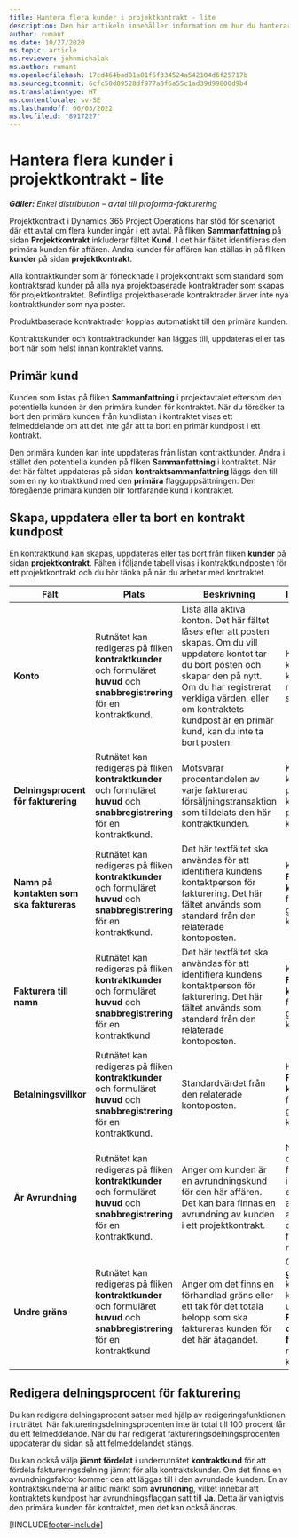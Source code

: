 ```yaml
---
title: Hantera flera kunder i projektkontrakt - lite
description: Den här artikeln innehåller information om hur du hanterar flera kunder på projektkontrakt.
author: rumant
ms.date: 10/27/2020
ms.topic: article
ms.reviewer: johnmichalak
ms.author: rumant
ms.openlocfilehash: 17cd464bad81a01f5f334524a542104d6f25717b
ms.sourcegitcommit: 6cfc50d89528df977a8f6a55c1ad39d99800d9b4
ms.translationtype: HT
ms.contentlocale: sv-SE
ms.lasthandoff: 06/03/2022
ms.locfileid: "8917227"
---
```

# <a name="manage-multiple-customers-on-project-contracts---lite"></a>Hantera flera kunder i projektkontrakt - lite

_**Gäller:** Enkel distribution – avtal till proforma-fakturering_

Projektkontrakt i Dynamics 365 Project Operations har stöd för scenariot där ett avtal om flera kunder ingår i ett avtal. På fliken **Sammanfattning** på sidan **Projektkontrakt** inkluderar fältet **Kund**. I det här fältet identifieras den primära kunden för affären. Andra kunder för affären kan ställas in på fliken **kunder** på sidan **projektkontrakt**.

Alla kontraktkunder som är förtecknade i projekkontrakt som standard som kontraktsrad kunder på alla nya projektbaserade kontraktrader som skapas för projektkontraktet. Befintliga projektbaserade kontraktrader ärver inte nya kontraktkunder som nya poster.

Produktbaserade kontraktrader kopplas automatiskt till den primära kunden.

Kontraktskunder och kontraktradkunder kan läggas till, uppdateras eller tas bort när som helst innan kontraktet vanns.

## <a name="primary-customer"></a>Primär kund

Kunden som listas på fliken **Sammanfattning** i projektavtalet eftersom den potentiella kunden är den primära kunden för kontraktet. När du försöker ta bort den primära kunden från kundlistan i kontraktet visas ett felmeddelande om att det inte går att ta bort en primär kundpost i ett kontrakt.

Den primära kunden kan inte uppdateras från listan kontraktkunder. Ändra i stället den potentiella kunden på fliken **Sammanfattning** i kontraktet. När det här fältet uppdateras på sidan **kontraktsammanfattning** läggs den till som en ny kontraktkund med den **primära** flagguppsättningen. Den föregående primära kunden blir fortfarande kund i kontraktet.

## <a name="create-update-or-delete-a-contract-customer-record"></a>Skapa, uppdatera eller ta bort en kontrakt kundpost

En kontraktkund kan skapas, uppdateras eller tas bort från fliken **kunder** på sidan **projektkontrakt**. Fälten i följande tabell visas i kontraktkundposten för ett projektkontrakt och du bör tänka på när du arbetar med kontraktet.

| Fält | Plats | Beskrivning | Inverkan nedströms |
| --- | --- | --- | --- |
| **Konto** | Rutnätet kan redigeras på fliken **kontraktkunder** och formuläret **huvud** och **snabbregistrering** för en kontraktkund. | Lista alla aktiva konton. Det här fältet låses efter att posten skapas. Om du vill uppdatera kontot tar du bort posten och skapar den på nytt. Om du har registrerat verkliga värden, eller om kontraktets kundpost är en primär kund, kan du inte ta bort posten. | Kontraktskunder kopieras över som kontraktradkunder när en kontraktrad skapas. |
| **Delningsprocent för fakturering** | Rutnätet kan redigeras på fliken **kontraktkunder** och formuläret **huvud** och **snabbregistrering** för en kontraktkund. | Motsvarar procentandelen av varje fakturerad försäljningstransaktion som tilldelats den här kontraktkunden. | Kopieras till nya kontraktrader och till projektets kontraktsradkunder på nya projekt kontraktrader. |
| **Namn på kontakten som ska faktureras** | Rutnätet kan redigeras på fliken **kontraktkunder** och formuläret **huvud** och **snabbregistrering** för en kontraktkund. | Det här textfältet ska användas för att identifiera kundens kontaktperson för fakturering. Det här fältet används som standard från den relaterade kontoposten. | Kopieras till fältet **Fakturera till kontraktnamn** på fakturan som genereras för kunden. |
| **Fakturera till namn** | Rutnätet kan redigeras på fliken **kontraktkunder** och formuläret **huvud** och **snabbregistrering** för en kontraktkund | Det här textfältet ska användas för att identifiera kundens kontaktperson för fakturering. Det här fältet används som standard från den relaterade kontoposten. | Kopieras till fältet **Fakturera till kontraktnamn** på fakturan som genereras för kunden. |
| **Betalningsvillkor** | Rutnätet kan redigeras på fliken **kontraktkunder** och formuläret **huvud** och **snabbregistrering** för en kontraktkund. | Standardvärdet från den relaterade kontoposten. | Kopieras till fältet **Fakturera till kontraktnamn** på fakturan som genereras för kunden. |
| **Är Avrundning** | Rutnätet kan redigeras på fliken **kontraktkunder** och formuläret **huvud** och **snabbregistrering** för en kontraktkund. | Anger om kunden är en avrundningskund för den här affären. Det kan bara finnas en avrundning av kunden i ett projektkontrakt. | När kostnads- och ofakturerade försäljningsdelningar i kvantitet leder till en avrundningsskillnad används den differensen på den faktiska som har mappats till kunden. |
| **Undre gräns** | Rutnätet kan redigeras på fliken **kontraktkunder** och formuläret **huvud** och **snabbregistrering** för en kontraktkund | Anger om det finns en förhandlad gräns eller ett tak för det totala belopp som ska faktureras kunden för det här åtagandet. | Gränsen **Undre gräns** upprättas på kontraktsnivå kommer att utvärderas den **Faktiska värden för ofakturerad försäljning** som refererar till den här kontraktkunden. |

## <a name="edit-billing-split-percentages"></a>Redigera delningsprocent för fakturering

Du kan redigera delningsprocent satser med hjälp av redigeringsfunktionen i rutnätet. När faktureringsdelningsprocenten inte är total till 100 procent får du ett felmeddelande. När du har redigerat faktureringsdelningsprocenten uppdaterar du sidan så att felmeddelandet stängs.

Du kan också välja **jämnt fördelat** i underrutnätet **kontraktkund** för att fördela faktureringsdelning jämnt för alla kontraktskunder. Om det finns en avrundningsfaktor kommer den att läggas till i den avrundade kunden. En av kontraktskunderna är alltid märkt som **avrundning**, vilket innebär att kontraktets kundpost har avrundningsflaggan satt till **Ja**. Detta är vanligtvis den primära kunden för kontraktet, men det kan också ändras.


[!INCLUDE[footer-include](../../includes/footer-banner.md)]